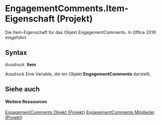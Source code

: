 
# EngagementComments.Item-Eigenschaft (Projekt)

Die Item-Eigenschaft für das Objekt EngagementComments. In Office 2016 eingeführt.


## Syntax

 _Ausdruck_. **Item**

 _Ausdruck_ Eine Variable, die ein Objekt **EngagementComments** darstellt.


## Siehe auch


#### Weitere Ressourcen


[EngagementComments Objekt (Projekt)](6df493a2-5580-f6bc-373e-565ce1be6828.md)
[EngagementComments Mitglieder (Projekt)](http://msdn.microsoft.com/library/5d231a50-8c3a-c299-b5c9-81da32fedccc%28Office.15%29.aspx)